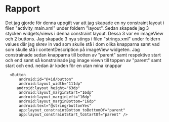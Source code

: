 
# Rapport

Det jag gjorde för denna uppgift var att jag skapade en ny constraint layout i filen "activity_main.xml"
under foldern "layout". Sedan skapade jag 3 stycken widgets/views i denna constraint layout. Dessa 3 var
en imageView och 2 buttons. Jag skapade 3 nya stings i filen "strings.xml" under foldern values där
jag skrev in vad som skulle stå i dom olika knapparna samt vad som skulle stå i contentDescription på
imageView widgeten. Jag constrainade sedan knapparna till botten av "parent" samt respektive 
start och end samt så konstrainade jag image viewn till toppen av "parent" samt start och end.
nedan är koden för en utan mina knappar
```
  <Button
      android:id="@+id/button"
      android:layout_width="111dp"
     android:layout_height="63dp"
      android:layout_marginStart="16dp"
      android:layout_marginLeft="16dp"
      android:layout_marginBottom="16dp"
      android:text="@string/buttonYes"
      app:layout_constraintBottom_toBottomOf="parent"
      app:layout_constraintStart_toStartOf="parent" />
```


